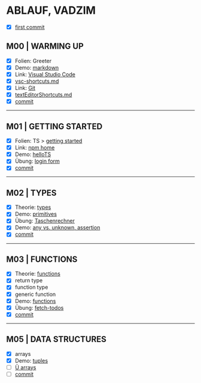 # ABLAUF, VADZIM #

- [x] [first commit](https://github.com/ppedvAG/2020-11-03-TypeScript-VC/commit/4febe94967c32eedd42028fd990b500e55e544ee)

## M00 | WARMING UP ##

- [x] Folien: Greeter
- [x] Demo: [markdown](markdown.md)
- [x] Link: [Visual Studio Code](https://code.visualstudio.com/)
- [x] [vsc-shortcuts.md](SHORTCUTS/SHORTCUTS-VSCODE.md)
- [x] Link: [Git](https://git-scm.com)
- [x] [textEditorShortcuts.md](SHORTCUTS/SHORTCUTS-EDITOR.md)
- [x] [commit](https://github.com/ppedvAG/2020-11-03-TypeScript-VC/commit/825a20f4018e721c290fd8ae9106d5e1729e48f3)

---

## M01 | GETTING STARTED ##

- [x] Folien: TS > [getting started](SLIDES/TYPESCRIPT.md#getting-started)
- [x] Link: [npm home](https://www.npmjs.com/)
- [x] Demo: [helloTS](getting-started/hellots.ts)
- [x] Übung: [login form](getting-started/login.ts)
- [x] [commit](https://github.com/ppedvAG/2020-11-03-TypeScript-VC/commit/0082a2225498095e0aa533274db9fecd87741d0e)

<!-- - [ ] Demo: wenn gewünscht [emmet]()
- [ ] Demo: wenn gewünscht [js Dom Traversing]() -->

---

## M02 | TYPES ##

- [x] Theorie: [types](SLIDES/TYPESCRIPT.md#types)
- [x] Demo: [primitives](types/primitives.ts)
- [x] Übung: [Taschenrechner](types/rechner.ts)
- [x] Demo: [any vs. unknown, assertion](types/anyversusunknown.ts)
- [x] [commit](https://github.com/ppedvAG/2020-11-03-TypeScript-VC/commit/444b2cf642aa34dc44f9c660a21c996503479654)

---

## M03 | FUNCTIONS ##

- [x] Theorie: [functions](SLIDES/TYPESCRIPT.md#functions)
- [x] return type
- [x] function type
- [x] generic function
- [x] Demo: [functions](functions/functions.ts)
- [x] Übung: [fetch-todos](functions/fetch-todos.ts)
- [x] [commit](https://github.com/ppedvAG/2020-11-03-TypeScript-VC/commit/107d3351ec01dab5f3fc01c43cf7d5719d17ac3f)

---

## M05 | DATA STRUCTURES ##

- [x] arrays
- [x] Demo: [tuples](tuples/tuples.ts)
- [ ] [Ü arrays]()
- [ ] [commit]()

<!--

---

## MXX | UNION TYPE & LITERAL TYPE ##

- [ ] Theorie:
- [ ] [union type & string literal type]()
- [ ] [enums]()
- [ ] [Ü Pizzabestellung]()
- [ ] [commit]()

---

## MXX | INTERFACES ##

- [ ] Theorie:
- [ ] [interfaces]()
- [ ] [Ü Todos]()
- [ ] [commit]()

---

## MXX | TYPE NARROWING & TYPE GUARDS ##

 -->
<!-- promise -->